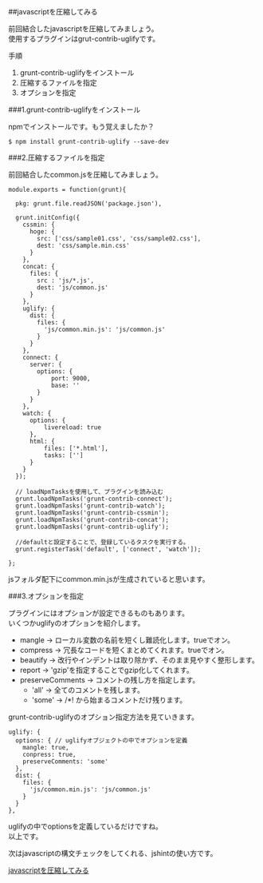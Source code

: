 ##javascriptを圧縮してみる  

前回結合したjavascriptを圧縮してみましょう。  
使用するプラグインはgrut-contrib-uglifyです。

手順
  1. grunt-contrib-uglifyをインストール
  1. 圧縮するファイルを指定
  1. オプションを指定

###1.grunt-contrib-uglifyをインストール

npmでインストールです。もう覚えましたか？  

```
$ npm install grunt-contrib-uglify --save-dev
```

###2.圧縮するファイルを指定

前回結合したcommon.jsを圧縮してみましょう。

```
module.exports = function(grunt){
 
  pkg: grunt.file.readJSON('package.json'),
 
  grunt.initConfig({
    cssmin: {
      hoge: {
        src: ['css/sample01.css', 'css/sample02.css'],
        dest: 'css/sample.min.css'
      }
    },
    concat: {
      files: {
        src : 'js/*.js',
        dest: 'js/common.js'
      }
    },
    uglify: {
      dist: {
        files: {
          'js/common.min.js': 'js/common.js'
        }
      }
    },
    connect: {
      server: {
        options: {
            port: 9000,
            base: ''
        }
      }
    },
    watch: {
      options: {
          livereload: true
      },
      html: {
          files: ['*.html'],
          tasks: ['']
      }
    }
  });
 
  // loadNpmTasksを使用して、プラグインを読み込む
  grunt.loadNpmTasks('grunt-contrib-connect');
  grunt.loadNpmTasks('grunt-contrib-watch');
  grunt.loadNpmTasks('grunt-contrib-cssmin');
  grunt.loadNpmTasks('grunt-contrib-concat');
  grunt.loadNpmTasks('grunt-contrib-uglify');
 
  //defaultと設定することで、登録しているタスクを実行する。
  grunt.registerTask('default', ['connect', 'watch']);
 
};
```

jsフォルダ配下にcommon.min.jsが生成されていると思います。  

###3.オプションを指定

プラグインにはオプションが設定できるものもあります。  
いくつかuglifyのオプションを紹介します。  

* mangle -> ローカル変数の名前を短くし難読化します。trueでオン。
* compress -> 冗長なコードを短くまとめてくれます。trueでオン。
* beautify -> 改行やインデントは取り除かず、そのまま見やすく整形します。
* report -> 'gzip'を指定することでgzip化してくれます。
* preserveComments -> コメントの残し方を指定します。
  - 'all' -> 全てのコメントを残します。
  - 'some' -> /*! から始まるコメントだけ残ります。

grunt-contrib-uglifyのオプション指定方法を見ていきます。

```
uglify: {
  options: { // uglifyオブジェクトの中でオプションを定義
    mangle: true,
    conpress: true,
    preserveComments: 'some'
  },
  dist: {
    files: {
      'js/common.min.js': 'js/common.js'
    }
  }
},
```

uglifyの中でoptionsを定義しているだけですね。  
以上です。  


次はjavascriptの構文チェックをしてくれる、jshintの使い方です。  

[javascriptを圧縮してみる](https://github.com/kaiji0811/studying_grunt/wiki/javascript%E3%82%92%E5%9C%A7%E7%B8%AE%E3%81%97%E3%81%A6%E3%81%BF%E3%82%8B)